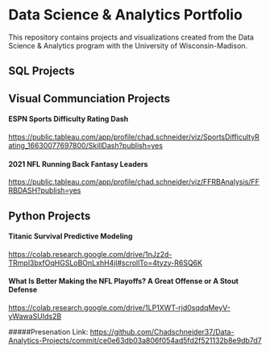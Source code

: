 # Data Science & Analytics Portfolio
This repository contains projects and visualizations created from the Data Science & Analytics program with the University of Wisconsin-Madison.

## SQL Projects

## Visual Communciation Projects

#### ESPN Sports Difficulty Rating Dash
https://public.tableau.com/app/profile/chad.schneider/viz/SportsDifficultyRating_16630077697800/SkillDash?publish=yes

#### 2021 NFL Running Back Fantasy Leaders
https://public.tableau.com/app/profile/chad.schneider/viz/FFRBAnalysis/FFRBDASH?publish=yes

## Python Projects

#### Titanic Survival Predictive Modeling
https://colab.research.google.com/drive/1nJz2d-TRmpl3bxfOqHGSLoBOnLxhH4jl#scrollTo=4tyzy-R6SQ6K

#### What Is Better Making the NFL Playoffs? A Great Offense or A Stout Defense
https://colab.research.google.com/drive/1LP1XWT-rjd0sqdqMeyV-yWawaSUIds2B

#####Presenation Link:
https://github.com/Chadschneider37/Data-Analytics-Projects/commit/ce0e63db03a806f054ad5fd2f521132b8e9db7d7
